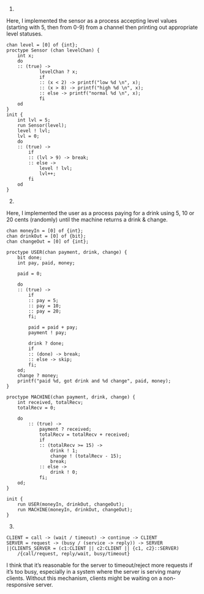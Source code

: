 1) 

Here, I implemented the sensor as a process accepting level values (starting with 5, then from 0-9) from a channel then printing out appropriate level statuses. 

	chan level = [0] of {int};
	proctype Sensor (chan levelChan) {
		int x;
		do
		:: (true) ->
				levelChan ? x;
				if 
				:: (x < 2) -> printf("low %d \n", x);
				:: (x > 8) -> printf("high %d \n", x);
				:: else -> printf("normal %d \n", x);
				fi
		od
	}
	init {
		int lvl = 5;
		run Sensor(level);	
		level ! lvl;
		lvl = 0;
		do 
		:: (true) ->
			if
			:: (lvl > 9) -> break;
			:: else -> 
				level ! lvl; 
				lvl++;
			fi
		od
	}

2) 

Here, I implemented the user as a process paying for a drink using 5, 10 or 20 cents (randomly) until the machine returns a drink & change.  

	chan moneyIn = [0] of {int};
	chan drinkOut = [0] of {bit};
	chan changeOut = [0] of {int};

	proctype USER(chan payment, drink, change) {
		bit done;
		int pay, paid, money;

		paid = 0;

		do
		:: (true) -> 
			if 
			:: pay = 5; 
			:: pay = 10;
			:: pay = 20;
			fi;

			paid = paid + pay;
			payment ! pay;

			drink ? done;
			if
			:: (done) -> break;
			:: else -> skip;
			fi;
		od;
		change ? money;
		printf("paid %d, got drink and %d change", paid, money);
	}

	proctype MACHINE(chan payment, drink, change) {
		int received, totalRecv;
		totalRecv = 0;

		do 
			:: (true) -> 
				payment ? received;
				totalRecv = totalRecv + received;
				if
				:: (totalRecv >= 15) ->
					drink ! 1;
					change ! (totalRecv - 15);
					break;
				:: else ->
					drink ! 0;
				fi;
		od;
	}

	init {
		run USER(moneyIn, drinkOut, changeOut);
		run MACHINE(moneyIn, drinkOut, changeOut);
	}

3. 

	CLIENT = call -> (wait / timeout) -> continue -> CLIENT
	SERVER = request -> (busy / (service -> reply)) -> SERVER
	||CLIENTS_SERVER = (c1:CLIENT || c2:CLIENT || {c1, c2}::SERVER)
		/{call/request, reply/wait, busy/timeout}
	
I think that it’s reasonable for the server to timeout/reject more requests if it’s too busy, especially in a system where the server is serving many clients. Without this mechanism, clients might be waiting on a non-responsive server. 